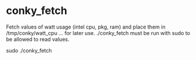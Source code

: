# conky_fetch
Fetch values of watt usage (intel cpu, pkg, ram) and place them in /tmp/conky/watt_cpu ... for later use.
./conky_fetch must be run with sudo to be allowed to read values.

sudo ./conky_fetch


